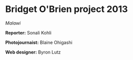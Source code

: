 # Bridget O'Brien project 2013
*Malawi*

**Reporter:** Sonali Kohli

**Photojournaist:** Blaine Ohigashi

**Web designer:** Byron Lutz